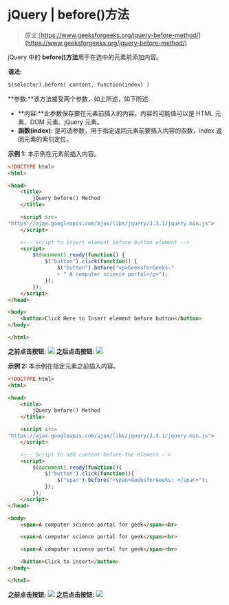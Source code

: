 # jQuery | before()方法

> 原文:[https://www.geeksforgeeks.org/jquery-before-method/](https://www.geeksforgeeks.org/jquery-before-method/)

jQuery 中的 **before()方法**用于在选中的元素前添加内容。

**语法:**

```html
$(selector).before( content, function(index) )
```

**参数:**该方法接受两个参数，如上所述，如下所述:

*   **内容:**此参数保存要在元素前插入的内容。内容的可能值可以是 HTML 元素、DOM 元素、jQuery 元素。
*   **函数(index):** 是可选参数，用于指定返回元素前要插入内容的函数，index 返回元素的索引定位。

**示例 1:** 本示例在元素前插入内容。

```html
<!DOCTYPE html>
<html>

<head>
    <title>
        jQuery before() Method
    </title>

    <script src=
"https://ajax.googleapis.com/ajax/libs/jquery/3.3.1/jquery.min.js">
    </script>

    <!-- Script to insert element before button element -->
    <script>
        $(document).ready(function() {
            $("button").click(function() {
                $("button").before("<p>GeeksforGeeks:"
                + " A computer science portal</p>");
            });
        });
    </script>
</head>

<body>
    <button>Click Here to Insert element before button</button>
</body>

</html>     
```

**之前点击按钮:**
![](img/fe292f0a490847f45fd4bcf70103fd09.png)
**之后点击按钮:**
![](img/0c9bd49aa5fcf1df986706b69a8eaf00.png)

**示例 2:** 本示例在指定元素之前插入内容。

```html
<!DOCTYPE html>
<html>

<head>
    <title>
        jQuery before() Method
    </title>

    <script src=
"https://ajax.googleapis.com/ajax/libs/jquery/3.3.1/jquery.min.js">
    </script>

    <!-- Script to add content before the element -->
    <script>
        $(document).ready(function(){
            $("button").click(function(){
                $("span").before("<span>GeeksforGeeks: </span>");
            });
        });
    </script>
</head>

<body>
    <span>A computer science portal for geek</span><br>

    <span>A computer science portal for geek</span><br>

    <span>A computer science portal for geek</span><br>

    <button>Click to insert</button>
</body>

</html>
```

**之前点击按钮:**
![](img/047dc989d619a014a747717f1a0c7848.png)
**之后点击按钮:**
![](img/4320e0435c7320a07c343708580363d9.png)